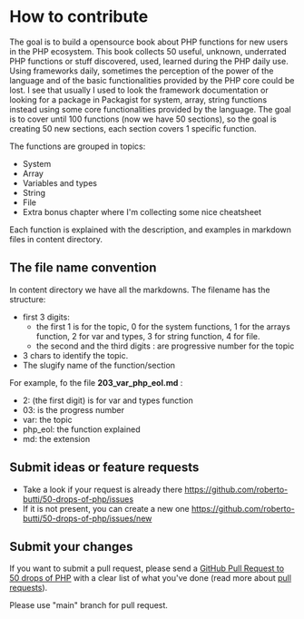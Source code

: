 # How to contribute

The goal is to build a opensource book about PHP functions for new users in the PHP ecosystem.
This book collects 50 useful, unknown, underrated PHP functions or stuff discovered, used, learned during the PHP daily use.
Using frameworks daily, sometimes the perception of the power of the language and of the basic functionalities provided by the PHP core could be lost. I see that usually I used to look the framework documentation or looking for a package in Packagist for system, array, string functions instead using some core functionalities provided by the language.
The goal is to cover until 100 functions (now we have 50 sections), so the goal is creating 50 new sections, each section covers 1 specific function.

The functions are grouped in topics:

- System
- Array
- Variables and types
- String
- File
- Extra bonus chapter where I'm collecting some nice cheatsheet

Each function is explained with the description, and examples in markdown files in content directory.

## The file name convention
In content directory we have all the markdowns.
The filename has the structure:
- first 3 digits:
  - the first 1 is for the topic, 0 for the system functions, 1 for the arrays function, 2 for var and types, 3 for string function, 4 for file.
  - the second and the third digits : are progressive number for the topic
- 3 chars to identify the topic. 
- The slugify name of the function/section

For example, fo the file **203_var_php_eol.md** :
- 2: (the first digit) is for var and types function
- 03: is the progress number
- var: the topic
- php_eol: the function explained
- md: the extension


## Submit ideas or feature requests

* Take a look if your request is already there https://github.com/roberto-butti/50-drops-of-php/issues
* If it is not present, you can create a new one https://github.com/roberto-butti/50-drops-of-php/issues/new

## Submit your changes

If you want to submit a pull request, please send a [GitHub Pull Request to 50 drops of PHP](https://github.com/roberto-butti/50-drops-of-php/pull/new/main) with a clear list of what you've done (read more about [pull requests](https://help.github.com/articles/about-pull-requests)).


Please use "main" branch for pull request.
